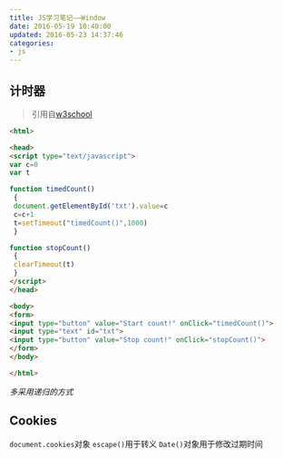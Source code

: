 ```yaml
---
title: JS学习笔记——Window
date: 2016-05-19 10:40:00
updated: 2016-05-23 14:37:46
categories:
- js
---
```

## 计时器
>引用自[w3school](http://www.w3school.com.cn)
```html
<html>

<head>
<script type="text/javascript">
var c=0
var t

function timedCount()
 {
 document.getElementById('txt').value=c
 c=c+1
 t=setTimeout("timedCount()",1000)
 }

function stopCount()
 {
 clearTimeout(t)
 }
</script>
</head>

<body>
<form>
<input type="button" value="Start count!" onClick="timedCount()">
<input type="text" id="txt">
<input type="button" value="Stop count!" onClick="stopCount()">
</form>
</body>

</html>
```

*多采用递归的方式*

## Cookies
`document.cookies`对象
`escape()`用于转义
`Date()`对象用于修改过期时间
